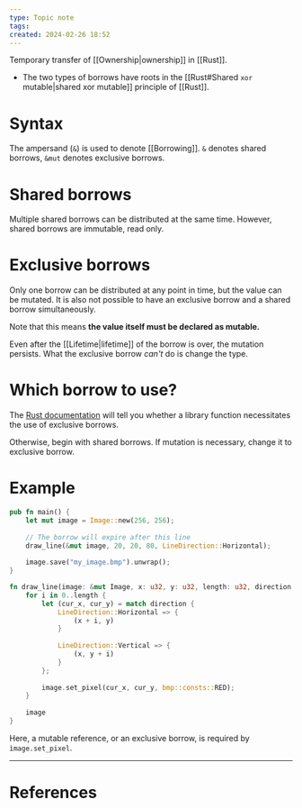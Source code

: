 ```yaml
---
type: Topic note
tags: 
created: 2024-02-26 18:52
---
```

Temporary transfer of [[Ownership|ownership]] in [[Rust]].

- The two types of borrows have roots in the [[Rust#Shared `xor` mutable|shared xor mutable]] principle of [[Rust]].

# Syntax

The ampersand (`&`) is used to denote [[Borrowing]]. `&` denotes shared borrows, `&mut` denotes exclusive borrows.

# Shared borrows

Multiple shared borrows can be distributed at the same time. However, shared borrows are immutable, read only.

# Exclusive borrows

Only one borrow can be distributed at any point in time, but the value can be mutated. It is also not possible to have an exclusive borrow and a shared borrow simultaneously.

Note that this means **the value itself must be declared as mutable.**

Even after the [[Lifetime|lifetime]] of the borrow is over, the mutation persists. What the exclusive borrow *can't* do is change the type.

# Which borrow to use?

The [Rust documentation](https://docs.rs) will tell you whether a library function necessitates the use of exclusive borrows.

Otherwise, begin with shared borrows. If mutation is necessary, change it to exclusive borrow.

# Example

```rust
pub fn main() {
	let mut image = Image::new(256, 256);
	
	// The borrow will expire after this line
	draw_line(&mut image, 20, 20, 80, LineDirection::Horizontal);
	
	image.save("my_image.bmp").unwrap();
}

fn draw_line(image: &mut Image, x: u32, y: u32, length: u32, direction: LineDirection) -> Image {
	for i in 0..length {
		let (cur_x, cur_y) = match direction {
			LineDirection::Horizontal => {
				(x + i, y)
			}
			
			LineDirection::Vertical => {
				(x, y + i)
			}
		};
		
		image.set_pixel(cur_x, cur_y, bmp::consts::RED);
	}
	
	image 
}
```

Here, a mutable reference, or an exclusive borrow, is required by `ìmage.set_pixel`.

---
# References
